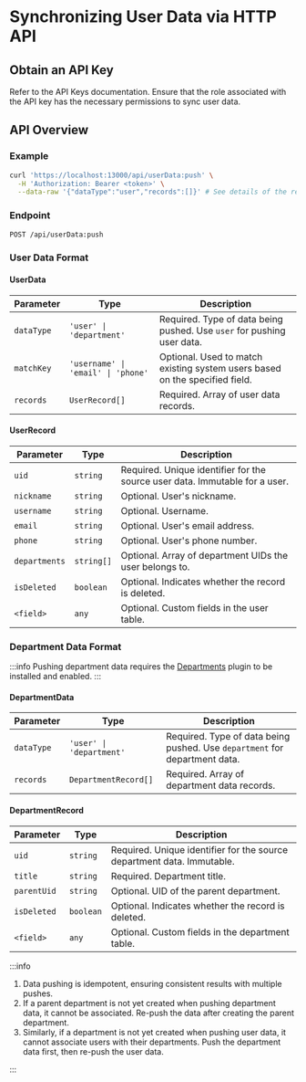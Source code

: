 # Synchronizing User Data via HTTP API

## Obtain an API Key

Refer to the API Keys documentation. Ensure that the role associated with the API key has the necessary permissions to sync user data.

## API Overview

### Example

```bash
curl 'https://localhost:13000/api/userData:push' \
  -H 'Authorization: Bearer <token>' \
  --data-raw '{"dataType":"user","records":[]}' # See details of the request body below
```

### Endpoint

```bash
POST /api/userData:push
```

### User Data Format

#### UserData

| Parameter    | Type                               | Description                                                                 |
|--------------|------------------------------------|-----------------------------------------------------------------------------|
| `dataType`   | `'user' \| 'department'`           | Required. Type of data being pushed. Use `user` for pushing user data.      |
| `matchKey`   | `'username' \| 'email' \| 'phone'` | Optional. Used to match existing system users based on the specified field. |
| `records`    | `UserRecord[]`                     | Required. Array of user data records.                                       |

#### UserRecord

| Parameter      | Type       | Description                                                                 |
|----------------|------------|-----------------------------------------------------------------------------|
| `uid`          | `string`   | Required. Unique identifier for the source user data. Immutable for a user. |
| `nickname`     | `string`   | Optional. User's nickname.                                                  |
| `username`     | `string`   | Optional. Username.                                                        |
| `email`        | `string`   | Optional. User's email address.                                            |
| `phone`        | `string`   | Optional. User's phone number.                                             |
| `departments`  | `string[]` | Optional. Array of department UIDs the user belongs to.                    |
| `isDeleted`    | `boolean`  | Optional. Indicates whether the record is deleted.                         |
| `<field>`      | `any`      | Optional. Custom fields in the user table.                                 |

### Department Data Format

:::info
Pushing department data requires the [Departments](/users-permissions/departments/) plugin to be installed and enabled.
:::

#### DepartmentData

| Parameter    | Type                     | Description                                                             |
|--------------|--------------------------|-------------------------------------------------------------------------|
| `dataType`   | `'user' \| 'department'` | Required. Type of data being pushed. Use `department` for department data. |
| `records`    | `DepartmentRecord[]`     | Required. Array of department data records.                             |

#### DepartmentRecord

| Parameter      | Type      | Description                                                                 |
|----------------|-----------|-----------------------------------------------------------------------------|
| `uid`          | `string`  | Required. Unique identifier for the source department data. Immutable.      |
| `title`        | `string`  | Required. Department title.                                                 |
| `parentUid`    | `string`  | Optional. UID of the parent department.                                     |
| `isDeleted`    | `boolean` | Optional. Indicates whether the record is deleted.                         |
| `<field>`      | `any`     | Optional. Custom fields in the department table.                           |

:::info

1. Data pushing is idempotent, ensuring consistent results with multiple pushes.
2. If a parent department is not yet created when pushing department data, it cannot be associated. Re-push the data after creating the parent department.
3. Similarly, if a department is not yet created when pushing user data, it cannot associate users with their departments. Push the department data first, then re-push the user data.

:::
